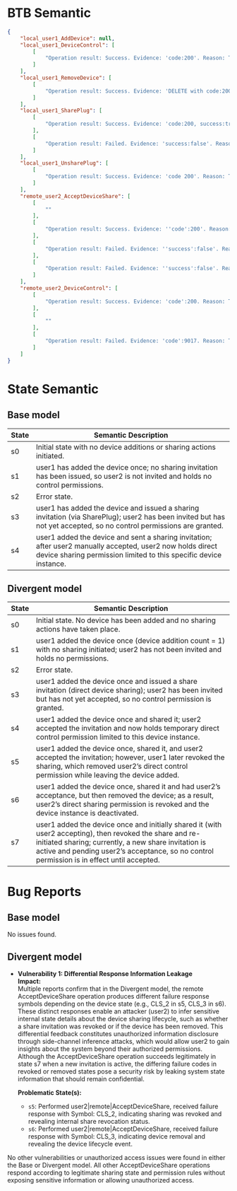 # BTB Semantic
```json
{
    "local_user1_AddDevice": null,
    "local_user1_DeviceControl": [
        [
            "Operation result: Success. Evidence: 'code:200'. Reason: The HTTP PUT packets consistently returned a response containing 200, which is evidenced in a majority of the reports (with additional success flags in several) and is further corroborated by MQTT message confirmations, indicating successful device control execution."
        ]
    ],
    "local_user1_RemoveDevice": [
        [
            "Operation result: Success. Evidence: 'DELETE with code:200 and success true'; 'DELETE with code 200 and success:true'; 'HTTP DELETE with code 200 and success true'; 'DELETE request with 'code':200 and 'success':true'. Reason: The majority of reports provide consistent evidence\u2014DELETE requests returning a 200 status with success true\u2014which confirms that the RemoveDevice operation was executed successfully. Although one report cited a GET deviceInfo result showing status ONLINE, this minority evidence does not overcome the clear consensus from the DELETE operation packets."
        ]
    ],
    "local_user1_SharePlug": [
        [
            "Operation result: Success. Evidence: 'code:200, success:true'. Reason: The HTTP POST share endpoint consistently returned a 200 code with success:true, indicating that the operation was successful."
        ],
        [
            "Operation result: Failed. Evidence: 'success:false'. Reason: The POST share endpoint consistently signaled failure by returning success:false, indicating an operational failure."
        ]
    ],
    "local_user1_UnsharePlug": [
        [
            "Operation result: Success. Evidence: 'code 200'. Reason: The consistent appearance of the HTTP 200 status across all messages, as evidenced by the identical code response in multiple packets (e.g., 'with code 200', ''code':200', 'code:200'), confirms that the unshare operation executed successfully."
        ]
    ],
    "remote_user2_AcceptDeviceShare": [
        [
            ""
        ],
        [
            "Operation result: Success. Evidence: ''code':200'. Reason: The payload across reports consistently shows a HTTP 200 status code, confirming the operation\u2019s successful completion."
        ],
        [
            "Operation result: Failed. Evidence: ''success':false'. Reason: The payloads uniformly indicate a false success flag, demonstrating that the operation did not complete successfully."
        ],
        [
            "Operation result: Failed. Evidence: ''success':false'. Reason: A false success flag is present throughout the payloads, which objectively confirms the operation failure."
        ]
    ],
    "remote_user2_DeviceControl": [
        [
            "Operation result: Success. Evidence: 'code':200. Reason: The HTTP PUT packets and MQTT messages consistently indicate a code 200 response, confirming successful device control execution."
        ],
        [
            ""
        ],
        [
            "Operation result: Failed. Evidence: 'code':9017. Reason: The HTTP PUT responses uniformly present error code 9017 with false success indicators, establishing a device control failure."
        ]
    ]
}
```

# State Semantic
## Base model
| State | Semantic Description |
|-------|----------------------|
| s0 | Initial state with no device additions or sharing actions initiated. |
| s1 | user1 has added the device once; no sharing invitation has been issued, so user2 is not invited and holds no control permissions. |
| s2 | Error state. |
| s3 | user1 has added the device and issued a sharing invitation (via SharePlug); user2 has been invited but has not yet accepted, so no control permissions are granted. |
| s4 | user1 added the device and sent a sharing invitation; after user2 manually accepted, user2 now holds direct device sharing permission limited to this specific device instance. |

## Divergent model
| State | Semantic Description |
|-------|----------------------|
| s0 | Initial state. No device has been added and no sharing actions have taken place. |
| s1 | user1 added the device once (device addition count = 1) with no sharing initiated; user2 has not been invited and holds no permissions. |
| s2 | Error state. |
| s3 | user1 added the device once and issued a share invitation (direct device sharing); user2 has been invited but has not yet accepted, so no control permission is granted. |
| s4 | user1 added the device once and shared it; user2 accepted the invitation and now holds temporary direct control permission limited to this device instance. |
| s5 | user1 added the device once, shared it, and user2 accepted the invitation; however, user1 later revoked the sharing, which removed user2’s direct control permission while leaving the device added. |
| s6 | user1 added the device once, shared it and had user2’s acceptance, but then removed the device; as a result, user2’s direct sharing permission is revoked and the device instance is deactivated. |
| s7 | user1 added the device once and initially shared it (with user2 accepting), then revoked the share and re-initiated sharing; currently, a new share invitation is active and pending user2’s acceptance, so no control permission is in effect until accepted. |

# Bug Reports
## Base model
No issues found.

## Divergent model
* **Vulnerability 1: Differential Response Information Leakage**  
  **Impact:**  
  Multiple reports confirm that in the Divergent model, the remote AcceptDeviceShare operation produces different failure response symbols depending on the device state (e.g., CLS_2 in s5, CLS_3 in s6). These distinct responses enable an attacker (user2) to infer sensitive internal state details about the device sharing lifecycle, such as whether a share invitation was revoked or if the device has been removed. This differential feedback constitutes unauthorized information disclosure through side-channel inference attacks, which would allow user2 to gain insights about the system beyond their authorized permissions. Although the AcceptDeviceShare operation succeeds legitimately in state s7 when a new invitation is active, the differing failure codes in revoked or removed states pose a security risk by leaking system state information that should remain confidential.  
   
  **Problematic State(s):**  
  * `s5`: Performed user2|remote|AcceptDeviceShare, received failure response with Symbol: CLS_2, indicating sharing was revoked and revealing internal share revocation status.  
  * `s6`: Performed user2|remote|AcceptDeviceShare, received failure response with Symbol: CLS_3, indicating device removal and revealing the device lifecycle event.  

No other vulnerabilities or unauthorized access issues were found in either the Base or Divergent model. All other AcceptDeviceShare operations respond according to legitimate sharing state and permission rules without exposing sensitive information or allowing unauthorized access.